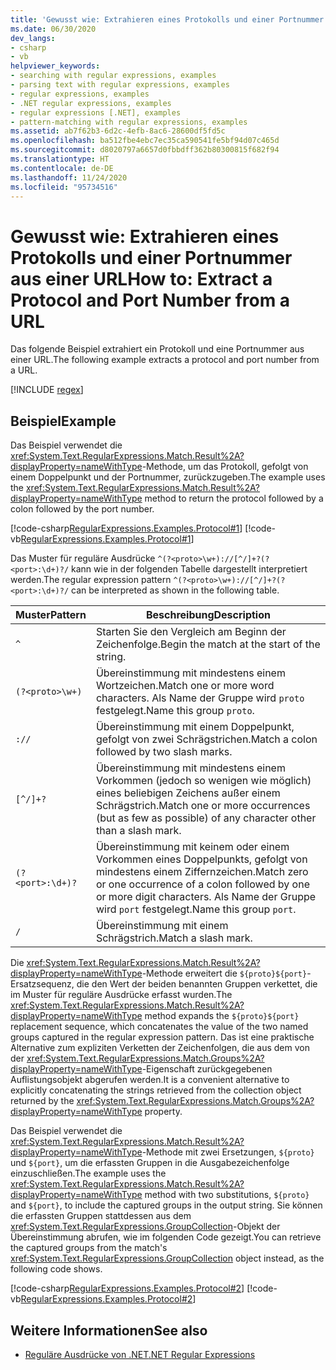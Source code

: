 ```yaml
---
title: 'Gewusst wie: Extrahieren eines Protokolls und einer Portnummer aus einer URL'
ms.date: 06/30/2020
dev_langs:
- csharp
- vb
helpviewer_keywords:
- searching with regular expressions, examples
- parsing text with regular expressions, examples
- regular expressions, examples
- .NET regular expressions, examples
- regular expressions [.NET], examples
- pattern-matching with regular expressions, examples
ms.assetid: ab7f62b3-6d2c-4efb-8ac6-28600df5fd5c
ms.openlocfilehash: ba512fbe4ebc7ec35ca590541fe5bf94d07c465d
ms.sourcegitcommit: d8020797a6657d0fbbdff362b80300815f682f94
ms.translationtype: HT
ms.contentlocale: de-DE
ms.lasthandoff: 11/24/2020
ms.locfileid: "95734516"
---
```

# <a name="how-to-extract-a-protocol-and-port-number-from-a-url"></a><span data-ttu-id="90e8d-102">Gewusst wie: Extrahieren eines Protokolls und einer Portnummer aus einer URL</span><span class="sxs-lookup"><span data-stu-id="90e8d-102">How to: Extract a Protocol and Port Number from a URL</span></span>

<span data-ttu-id="90e8d-103">Das folgende Beispiel extrahiert ein Protokoll und eine Portnummer aus einer URL.</span><span class="sxs-lookup"><span data-stu-id="90e8d-103">The following example extracts a protocol and port number from a URL.</span></span>  

[!INCLUDE [regex](../../../includes/regex.md)]

## <a name="example"></a><span data-ttu-id="90e8d-104">Beispiel</span><span class="sxs-lookup"><span data-stu-id="90e8d-104">Example</span></span>  

 <span data-ttu-id="90e8d-105">Das Beispiel verwendet die <xref:System.Text.RegularExpressions.Match.Result%2A?displayProperty=nameWithType>-Methode, um das Protokoll, gefolgt von einem Doppelpunkt und der Portnummer, zurückzugeben.</span><span class="sxs-lookup"><span data-stu-id="90e8d-105">The example uses the <xref:System.Text.RegularExpressions.Match.Result%2A?displayProperty=nameWithType> method to return the protocol followed by a colon followed by the port number.</span></span>  
  
 [!code-csharp[RegularExpressions.Examples.Protocol#1](../../../samples/snippets/csharp/VS_Snippets_CLR/RegularExpressions.Examples.Protocol/cs/Example.cs#1)]
 [!code-vb[RegularExpressions.Examples.Protocol#1](../../../samples/snippets/visualbasic/VS_Snippets_CLR/RegularExpressions.Examples.Protocol/vb/Example.vb#1)]  
  
 <span data-ttu-id="90e8d-106">Das Muster für reguläre Ausdrücke `^(?<proto>\w+)://[^/]+?(?<port>:\d+)?/` kann wie in der folgenden Tabelle dargestellt interpretiert werden.</span><span class="sxs-lookup"><span data-stu-id="90e8d-106">The regular expression pattern `^(?<proto>\w+)://[^/]+?(?<port>:\d+)?/` can be interpreted as shown in the following table.</span></span>  
  
|<span data-ttu-id="90e8d-107">Muster</span><span class="sxs-lookup"><span data-stu-id="90e8d-107">Pattern</span></span>|<span data-ttu-id="90e8d-108">Beschreibung</span><span class="sxs-lookup"><span data-stu-id="90e8d-108">Description</span></span>|  
|-------------|-----------------|  
|`^`|<span data-ttu-id="90e8d-109">Starten Sie den Vergleich am Beginn der Zeichenfolge.</span><span class="sxs-lookup"><span data-stu-id="90e8d-109">Begin the match at the start of the string.</span></span>|  
|`(?<proto>\w+)`|<span data-ttu-id="90e8d-110">Übereinstimmung mit mindestens einem Wortzeichen.</span><span class="sxs-lookup"><span data-stu-id="90e8d-110">Match one or more word characters.</span></span> <span data-ttu-id="90e8d-111">Als Name der Gruppe wird `proto` festgelegt.</span><span class="sxs-lookup"><span data-stu-id="90e8d-111">Name this group `proto`.</span></span>|  
|`://`|<span data-ttu-id="90e8d-112">Übereinstimmung mit einem Doppelpunkt, gefolgt von zwei Schrägstrichen.</span><span class="sxs-lookup"><span data-stu-id="90e8d-112">Match a colon followed by two slash marks.</span></span>|  
|`[^/]+?`|<span data-ttu-id="90e8d-113">Übereinstimmung mit mindestens einem Vorkommen (jedoch so wenigen wie möglich) eines beliebigen Zeichens außer einem Schrägstrich.</span><span class="sxs-lookup"><span data-stu-id="90e8d-113">Match one or more occurrences (but as few as possible) of any character other than a slash mark.</span></span>|  
|`(?<port>:\d+)?`|<span data-ttu-id="90e8d-114">Übereinstimmung mit keinem oder einem Vorkommen eines Doppelpunkts, gefolgt von mindestens einem Ziffernzeichen.</span><span class="sxs-lookup"><span data-stu-id="90e8d-114">Match zero or one occurrence of a colon followed by one or more digit characters.</span></span> <span data-ttu-id="90e8d-115">Als Name der Gruppe wird `port` festgelegt.</span><span class="sxs-lookup"><span data-stu-id="90e8d-115">Name this group `port`.</span></span>|  
|`/`|<span data-ttu-id="90e8d-116">Übereinstimmung mit einem Schrägstrich.</span><span class="sxs-lookup"><span data-stu-id="90e8d-116">Match a slash mark.</span></span>|  
  
 <span data-ttu-id="90e8d-117">Die <xref:System.Text.RegularExpressions.Match.Result%2A?displayProperty=nameWithType>-Methode erweitert die `${proto}${port}`-Ersatzsequenz, die den Wert der beiden benannten Gruppen verkettet, die im Muster für reguläre Ausdrücke erfasst wurden.</span><span class="sxs-lookup"><span data-stu-id="90e8d-117">The <xref:System.Text.RegularExpressions.Match.Result%2A?displayProperty=nameWithType> method expands the `${proto}${port}` replacement sequence, which concatenates the value of the two named groups captured in the regular expression pattern.</span></span> <span data-ttu-id="90e8d-118">Das ist eine praktische Alternative zum expliziten Verketten der Zeichenfolgen, die aus dem von der <xref:System.Text.RegularExpressions.Match.Groups%2A?displayProperty=nameWithType>-Eigenschaft zurückgegebenen Auflistungsobjekt abgerufen werden.</span><span class="sxs-lookup"><span data-stu-id="90e8d-118">It is a convenient alternative to explicitly concatenating the strings retrieved from the collection object returned by the <xref:System.Text.RegularExpressions.Match.Groups%2A?displayProperty=nameWithType> property.</span></span>  
  
 <span data-ttu-id="90e8d-119">Das Beispiel verwendet die <xref:System.Text.RegularExpressions.Match.Result%2A?displayProperty=nameWithType>-Methode mit zwei Ersetzungen, `${proto}` und `${port}`, um die erfassten Gruppen in die Ausgabezeichenfolge einzuschließen.</span><span class="sxs-lookup"><span data-stu-id="90e8d-119">The example uses the <xref:System.Text.RegularExpressions.Match.Result%2A?displayProperty=nameWithType> method with two substitutions, `${proto}` and `${port}`, to include the captured groups in the output string.</span></span> <span data-ttu-id="90e8d-120">Sie können die erfassten Gruppen stattdessen aus dem <xref:System.Text.RegularExpressions.GroupCollection>-Objekt der Übereinstimmung abrufen, wie im folgenden Code gezeigt.</span><span class="sxs-lookup"><span data-stu-id="90e8d-120">You can retrieve the captured groups from the match's <xref:System.Text.RegularExpressions.GroupCollection> object instead, as the following code shows.</span></span>  
  
 [!code-csharp[RegularExpressions.Examples.Protocol#2](../../../samples/snippets/csharp/VS_Snippets_CLR/RegularExpressions.Examples.Protocol/cs/example2.cs#2)]
 [!code-vb[RegularExpressions.Examples.Protocol#2](../../../samples/snippets/visualbasic/VS_Snippets_CLR/RegularExpressions.Examples.Protocol/vb/example2.vb#2)]  
  
## <a name="see-also"></a><span data-ttu-id="90e8d-121">Weitere Informationen</span><span class="sxs-lookup"><span data-stu-id="90e8d-121">See also</span></span>

- [<span data-ttu-id="90e8d-122">Reguläre Ausdrücke von .NET</span><span class="sxs-lookup"><span data-stu-id="90e8d-122">.NET Regular Expressions</span></span>](regular-expressions.md)
